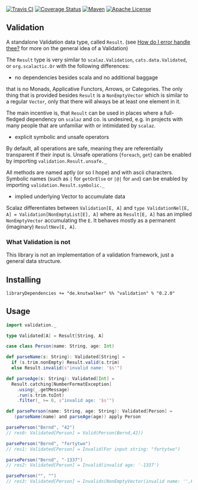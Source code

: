 [![Travis CI](https://img.shields.io/travis/knutwalker/validation/master.svg)](https://travis-ci.org/knutwalker/validation)
[![Coverage Status](https://img.shields.io/coveralls/knutwalker/validation/master.svg)](https://coveralls.io/r/knutwalker/validation)
[![Maven](https://img.shields.io/maven-central/v/de.knutwalker/validation_2.11.svg)](http://search.maven.org/#search|ga|1|g%3A%22de.knutwalker%22%20AND%20a%3A%22validation_2.11%22)
[![Apache License](https://img.shields.io/badge/license-APACHE_2-green.svg)](https://www.apache.org/licenses/LICENSE-2.0)

## Validation

A standalone Validation data type, called `Result`. (see [How do I error handle thee?](http://typelevel.org/blog/2014/02/21/error-handling.html) for more on the general idea of a Validation)

The `Result` type is very similar to `scalaz.Validation`, `cats.data.Validated`, or `org.scalactic.Or` with the following differences:

- no dependencies besides scala and no additional baggage

that is no Monads, Applicative Functors, Arrows, or Categories.
The only thing that is provided besides `Result` is a `NonEmptyVector` which is
similar to a regular `Vector`, only that there will always be at least one element in it.

The main incentive is, that `Result` can be used in places where a full-fledged
dependency on `scalaz` and co. is undesired, e.g. in projects with many people
that are unfamiliar with or intimidated by `scalaz`.

- explicit symbolic and unsafe operators

By default, all operations are safe, meaning they are referentially transparent if their input is.
Unsafe operations (`foreach`, `get`) can be enabled by
importing `validation.Result.unsafe._`

All methods are named aptly (or so I hope) and with ascii characters.
Symbolic names (such as `|` for `getOrElse` or `|@|` for `and`) can be enabled by
importing `validation.Result.symbolic._`

- implied underlying Vector to accumulate data

Scalaz differentiates between `Validation[E, A]` and `type ValidationNel[E, A] = Validation[NonEmptyList[E], A]`
where as `Result[E, A]` has an implied `NonEmptyVector` accumulating the `E`.
It behaves mostly as a permanent (imaginary) `ResultNev[E, A]`.

### What Validation is not

This library is not an implementation of a validation framework, just
a general data structure.


## Installing

```
libraryDependencies += "de.knutwalker" %% "validation" % "0.2.0"
```


## Usage

```scala
import validation._

type Validated[A] = Result[String, A]

case class Person(name: String, age: Int)

def parseName(s: String): Validated[String] =
  if (s.trim.nonEmpty) Result.valid(s.trim)
  else Result.invalid(s"invalid name: '$s'")

def parseAge(s: String): Validated[Int] =
  Result.catching[NumberFormatException]
    .using(_.getMessage)
    .run(s.trim.toInt)
    .filter(_ >= 0, s"invalid age: '$s'")

def parsePerson(name: String, age: String): Validated[Person] =
   (parseName(name) and parseAge(age)) apply Person

parsePerson("Bernd", "42")
// res0: Validated[Person] = Valid(Person(Bernd,42))

parsePerson("Bernd", "fortytwo")
// res1: Validated[Person] = Invalid(For input string: "fortytwo")

parsePerson("Bernd", "-1337")
// res2: Validated[Person] = Invalid(invalid age: '-1337')

parsePerson("", "")
// res3: Validated[Person] = Invalids(NonEmptyVector(invalid name: '',For input string: ""))
```

